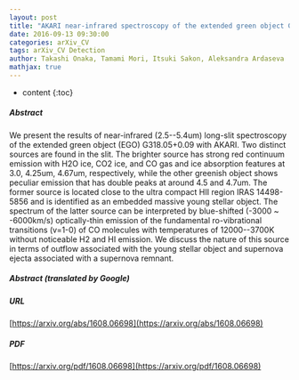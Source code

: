 ```yaml
---
layout: post
title: "AKARI near-infrared spectroscopy of the extended green object G318.05+0.09: Detection of CO fundamental ro-vibrational emission"
date: 2016-09-13 09:30:00
categories: arXiv_CV
tags: arXiv_CV Detection
author: Takashi Onaka, Tamami Mori, Itsuki Sakon, Aleksandra Ardaseva
mathjax: true
---
```


* content
{:toc}

##### Abstract
We present the results of near-infrared (2.5--5.4um) long-slit spectroscopy of the extended green object (EGO) G318.05+0.09 with AKARI. Two distinct sources are found in the slit. The brighter source has strong red continuum emission with H2O ice, CO2 ice, and CO gas and ice absorption features at 3.0, 4.25um, 4.67um, respectively, while the other greenish object shows peculiar emission that has double peaks at around 4.5 and 4.7um. The former source is located close to the ultra compact HII region IRAS 14498-5856 and is identified as an embedded massive young stellar object. The spectrum of the latter source can be interpreted by blue-shifted (-3000 ~ -6000km/s) optically-thin emission of the fundamental ro-vibrational transitions (v=1-0) of CO molecules with temperatures of 12000--3700K without noticeable H2 and HI emission. We discuss the nature of this source in terms of outflow associated with the young stellar object and supernova ejecta associated with a supernova remnant.

##### Abstract (translated by Google)


##### URL
[https://arxiv.org/abs/1608.06698](https://arxiv.org/abs/1608.06698)

##### PDF
[https://arxiv.org/pdf/1608.06698](https://arxiv.org/pdf/1608.06698)

